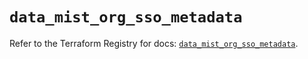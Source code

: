 # `data_mist_org_sso_metadata`

Refer to the Terraform Registry for docs: [`data_mist_org_sso_metadata`](https://registry.terraform.io/providers/juniper/mist/0.6.0/docs/data-sources/org_sso_metadata).
